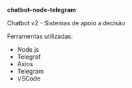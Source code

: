 **chatbot-node-telegram**

Chatbot v2 - Sistemas de apoio a decisão

Ferramentas utilizadas:
* Node.js
* Telegraf
* Axios
* Telegram
* VSCode
